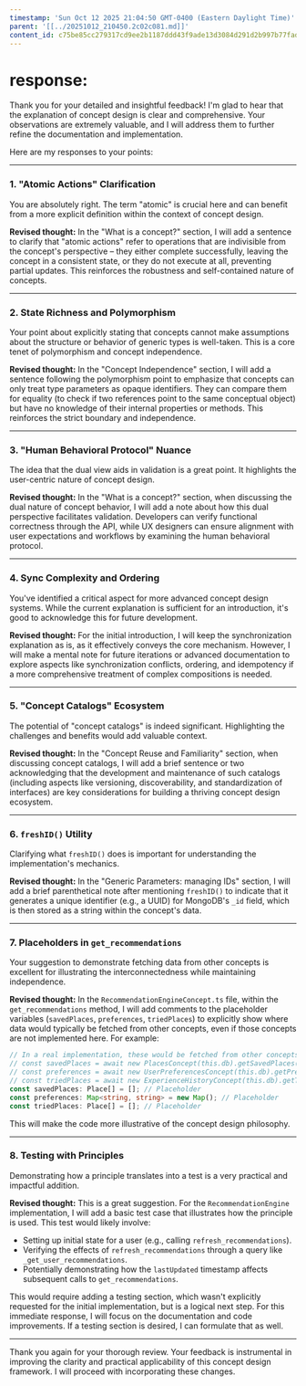 ```yaml
---
timestamp: 'Sun Oct 12 2025 21:04:50 GMT-0400 (Eastern Daylight Time)'
parent: '[[../20251012_210450.2c02c081.md]]'
content_id: c75be85cc279317cd9ee2b1187ddd43f9ade13d3084d291d2b997b77fad53d02
---
```


# response:

Thank you for your detailed and insightful feedback! I'm glad to hear that the explanation of concept design is clear and comprehensive. Your observations are extremely valuable, and I will address them to further refine the documentation and implementation.

Here are my responses to your points:

***

### 1. "Atomic Actions" Clarification

You are absolutely right. The term "atomic" is crucial here and can benefit from a more explicit definition within the context of concept design.

**Revised thought:**
In the "What is a concept?" section, I will add a sentence to clarify that "atomic actions" refer to operations that are indivisible from the concept's perspective – they either complete successfully, leaving the concept in a consistent state, or they do not execute at all, preventing partial updates. This reinforces the robustness and self-contained nature of concepts.

***

### 2. State Richness and Polymorphism

Your point about explicitly stating that concepts cannot make assumptions about the structure or behavior of generic types is well-taken. This is a core tenet of polymorphism and concept independence.

**Revised thought:**
In the "Concept Independence" section, I will add a sentence following the polymorphism point to emphasize that concepts can only treat type parameters as opaque identifiers. They can compare them for equality (to check if two references point to the same conceptual object) but have no knowledge of their internal properties or methods. This reinforces the strict boundary and independence.

***

### 3. "Human Behavioral Protocol" Nuance

The idea that the dual view aids in validation is a great point. It highlights the user-centric nature of concept design.

**Revised thought:**
In the "What is a concept?" section, when discussing the dual nature of concept behavior, I will add a note about how this dual perspective facilitates validation. Developers can verify functional correctness through the API, while UX designers can ensure alignment with user expectations and workflows by examining the human behavioral protocol.

***

### 4. Sync Complexity and Ordering

You've identified a critical aspect for more advanced concept design systems. While the current explanation is sufficient for an introduction, it's good to acknowledge this for future development.

**Revised thought:**
For the initial introduction, I will keep the synchronization explanation as is, as it effectively conveys the core mechanism. However, I will make a mental note for future iterations or advanced documentation to explore aspects like synchronization conflicts, ordering, and idempotency if a more comprehensive treatment of complex compositions is needed.

***

### 5. "Concept Catalogs" Ecosystem

The potential of "concept catalogs" is indeed significant. Highlighting the challenges and benefits would add valuable context.

**Revised thought:**
In the "Concept Reuse and Familiarity" section, when discussing concept catalogs, I will add a brief sentence or two acknowledging that the development and maintenance of such catalogs (including aspects like versioning, discoverability, and standardization of interfaces) are key considerations for building a thriving concept design ecosystem.

***

### 6. `freshID()` Utility

Clarifying what `freshID()` does is important for understanding the implementation's mechanics.

**Revised thought:**
In the "Generic Parameters: managing IDs" section, I will add a brief parenthetical note after mentioning `freshID()` to indicate that it generates a unique identifier (e.g., a UUID) for MongoDB's `_id` field, which is then stored as a string within the concept's data.

***

### 7. Placeholders in `get_recommendations`

Your suggestion to demonstrate fetching data from other concepts is excellent for illustrating the interconnectedness while maintaining independence.

**Revised thought:**
In the `RecommendationEngineConcept.ts` file, within the `get_recommendations` method, I will add comments to the placeholder variables (`savedPlaces`, `preferences`, `triedPlaces`) to explicitly show where data would typically be fetched from other concepts, even if those concepts are not implemented here. For example:

```typescript
// In a real implementation, these would be fetched from other concepts:
// const savedPlaces = await new PlacesConcept(this.db).getSavedPlaces(userId);
// const preferences = await new UserPreferencesConcept(this.db).getPreferences(userId);
// const triedPlaces = await new ExperienceHistoryConcept(this.db).getTriedPlaces(userId);
const savedPlaces: Place[] = []; // Placeholder
const preferences: Map<string, string> = new Map(); // Placeholder
const triedPlaces: Place[] = []; // Placeholder
```

This will make the code more illustrative of the concept design philosophy.

***

### 8. Testing with Principles

Demonstrating how a principle translates into a test is a very practical and impactful addition.

**Revised thought:**
This is a great suggestion. For the `RecommendationEngine` implementation, I will add a basic test case that illustrates how the principle is used. This test would likely involve:

* Setting up initial state for a user (e.g., calling `refresh_recommendations`).
* Verifying the effects of `refresh_recommendations` through a query like `_get_user_recommendations`.
* Potentially demonstrating how the `lastUpdated` timestamp affects subsequent calls to `get_recommendations`.

This would require adding a testing section, which wasn't explicitly requested for the initial implementation, but is a logical next step. For this immediate response, I will focus on the documentation and code improvements. If a testing section is desired, I can formulate that as well.

***

Thank you again for your thorough review. Your feedback is instrumental in improving the clarity and practical applicability of this concept design framework. I will proceed with incorporating these changes.
